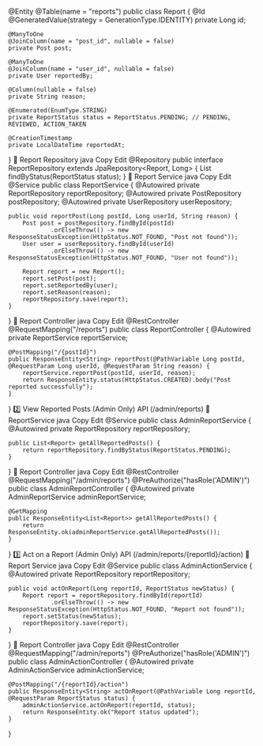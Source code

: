 @Entity
@Table(name = "reports")
public class Report {
    @Id
    @GeneratedValue(strategy = GenerationType.IDENTITY)
    private Long id;

    @ManyToOne
    @JoinColumn(name = "post_id", nullable = false)
    private Post post;

    @ManyToOne
    @JoinColumn(name = "user_id", nullable = false)
    private User reportedBy;

    @Column(nullable = false)
    private String reason;

    @Enumerated(EnumType.STRING)
    private ReportStatus status = ReportStatus.PENDING; // PENDING, REVIEWED, ACTION_TAKEN

    @CreationTimestamp
    private LocalDateTime reportedAt;
}
🔹 Report Repository
java
Copy
Edit
@Repository
public interface ReportRepository extends JpaRepository<Report, Long> {
    List<Report> findByStatus(ReportStatus status);
}
🔹 Report Service
java
Copy
Edit
@Service
public class ReportService {
    @Autowired private ReportRepository reportRepository;
    @Autowired private PostRepository postRepository;
    @Autowired private UserRepository userRepository;

    public void reportPost(Long postId, Long userId, String reason) {
        Post post = postRepository.findById(postId)
                .orElseThrow(() -> new ResponseStatusException(HttpStatus.NOT_FOUND, "Post not found"));
        User user = userRepository.findById(userId)
                .orElseThrow(() -> new ResponseStatusException(HttpStatus.NOT_FOUND, "User not found"));

        Report report = new Report();
        report.setPost(post);
        report.setReportedBy(user);
        report.setReason(reason);
        reportRepository.save(report);
    }
}
🔹 Report Controller
java
Copy
Edit
@RestController
@RequestMapping("/reports")
public class ReportController {
    @Autowired private ReportService reportService;

    @PostMapping("/{postId}")
    public ResponseEntity<String> reportPost(@PathVariable Long postId, @RequestParam Long userId, @RequestParam String reason) {
        reportService.reportPost(postId, userId, reason);
        return ResponseEntity.status(HttpStatus.CREATED).body("Post reported successfully");
    }
}
2️⃣ View Reported Posts (Admin Only) API (/admin/reports)
🔹 ReportService
java
Copy
Edit
@Service
public class AdminReportService {
    @Autowired private ReportRepository reportRepository;

    public List<Report> getAllReportedPosts() {
        return reportRepository.findByStatus(ReportStatus.PENDING);
    }
}
🔹 Report Controller
java
Copy
Edit
@RestController
@RequestMapping("/admin/reports")
@PreAuthorize("hasRole('ADMIN')")
public class AdminReportController {
    @Autowired private AdminReportService adminReportService;

    @GetMapping
    public ResponseEntity<List<Report>> getAllReportedPosts() {
        return ResponseEntity.ok(adminReportService.getAllReportedPosts());
    }
}
3️⃣ Act on a Report (Admin Only) API (/admin/reports/{reportId}/action)
🔹 Report Service
java
Copy
Edit
@Service
public class AdminActionService {
    @Autowired private ReportRepository reportRepository;

    public void actOnReport(Long reportId, ReportStatus newStatus) {
        Report report = reportRepository.findById(reportId)
                .orElseThrow(() -> new ResponseStatusException(HttpStatus.NOT_FOUND, "Report not found"));
        report.setStatus(newStatus);
        reportRepository.save(report);
    }
}
🔹 Report Controller
java
Copy
Edit
@RestController
@RequestMapping("/admin/reports")
@PreAuthorize("hasRole('ADMIN')")
public class AdminActionController {
    @Autowired private AdminActionService adminActionService;

    @PostMapping("/{reportId}/action")
    public ResponseEntity<String> actOnReport(@PathVariable Long reportId, @RequestParam ReportStatus status) {
        adminActionService.actOnReport(reportId, status);
        return ResponseEntity.ok("Report status updated");
    }
}
